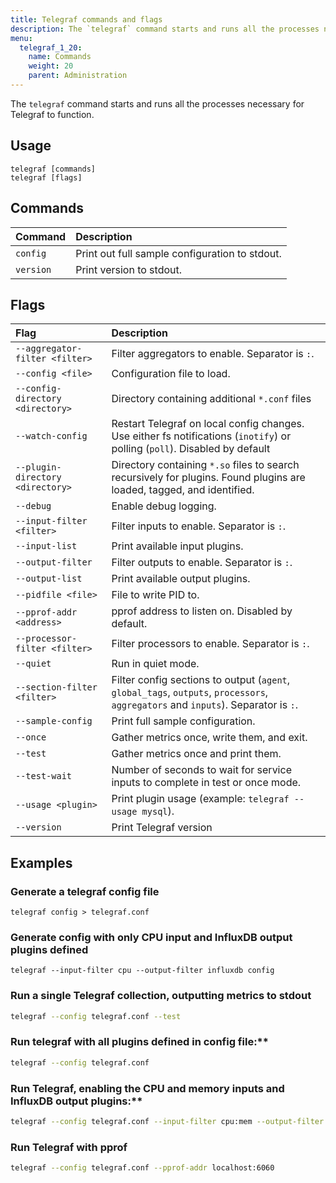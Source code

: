 ```yaml
---
title: Telegraf commands and flags
description: The `telegraf` command starts and runs all the processes necessary for Telegraf to function.
menu:
  telegraf_1_20:
    name: Commands
    weight: 20
    parent: Administration
---
```


The `telegraf` command starts and runs all the processes necessary for Telegraf to function.

## Usage

```
telegraf [commands]
telegraf [flags]
```

## Commands



| Command   | Description                                    |
| :-------- | :--------------------------------------------- |
| `config`  | Print out full sample configuration to stdout. |
| `version` | Print version to stdout.                       |

## Flags

| Flag                             | Description                                                                                                                       |
| :------------------------------- | :-------------------------------------------------------------------------------------------------------------------------------- |
| `--aggregator-filter <filter>`   | Filter aggregators to enable. Separator is `:`.                                                                                   |
| `--config <file>`                | Configuration file to load.                                                                                                       |
| `--config-directory <directory>` | Directory containing additional `*.conf` files                                                                                    |
| `--watch-config`                 | Restart Telegraf on local config changes. Use either fs notifications (`inotify`) or polling (`poll`). Disabled by default        |
| `--plugin-directory <directory>` | Directory containing `*.so` files to search recursively for plugins. Found plugins are loaded, tagged, and identified.            |
| `--debug`                        | Enable debug logging.                                                                                                             |
| `--input-filter <filter>`        | Filter inputs to enable. Separator is `:`.                                                                                        |
| `--input-list`                   | Print available input plugins.                                                                                                    |
| `--output-filter`                | Filter outputs to enable. Separator is `:`.                                                                                       |
| `--output-list`                  | Print available output plugins.                                                                                                   |
| `--pidfile <file>`               | File to write PID to.                                                                                                             |
| `--pprof-addr <address>`         | pprof address to listen on. Disabled by default.                                                                                  |
| `--processor-filter <filter>`    | Filter processors to enable. Separator is `:`.                                                                                    |
| `--quiet`                        | Run in quiet mode.                                                                                                                |
| `--section-filter <filter>`      | Filter config sections to output (`agent`, `global_tags`, `outputs`, `processors`, `aggregators` and `inputs`). Separator is `:`. |
| `--sample-config`                | Print full sample configuration.                                                                                                  |
| `--once`                         | Gather metrics once, write them, and exit.                                                                                        |
| `--test`                         | Gather metrics once and print them.                                                                                               |
| `--test-wait`                    | Number of seconds to wait for service inputs to complete in test or once mode.                                                    |
| `--usage <plugin>`               | Print plugin usage (example: `telegraf --usage mysql`).                                                                           |
| `--version`                      | Print Telegraf version                                                                                                            |

## Examples

### Generate a telegraf config file

`telegraf config > telegraf.conf`

### Generate config with only CPU input and InfluxDB output plugins defined

`telegraf --input-filter cpu --output-filter influxdb config`

### Run a single Telegraf collection, outputting metrics to stdout

```sh
telegraf --config telegraf.conf --test
```

### Run telegraf with all plugins defined in config file:**

```sh
telegraf --config telegraf.conf
```

### Run Telegraf, enabling the CPU and memory inputs and InfluxDB output plugins:**

```sh
telegraf --config telegraf.conf --input-filter cpu:mem --output-filter influxdb
```

### Run Telegraf with pprof

```sh
telegraf --config telegraf.conf --pprof-addr localhost:6060
```
